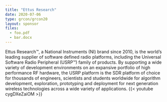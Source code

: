 ```yaml
---
title: "Ettus Research"
date: 2020-07-06
type: grcon/grcon20
layout: sponsor
files:
  - foo.pdf
  - bar.docx
---
```


Ettus Research™, a National Instruments (NI) brand since 2010, is the world’s leading supplier of software defined radio platforms, including the Universal Software Radio Peripheral (USRP™) family of products. By supporting a wide variety of development environments on an expansive portfolio of high performance RF hardware, the USRP platform is the SDR platform of choice for thousands of engineers, scientists and students worldwide for algorithm development, exploration, prototyping and deployment for next generation wireless technologies across a wide variety of applications.
{{< youtube cygDXeZaiOM >}}

